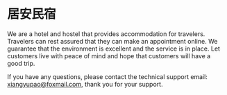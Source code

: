 # 居安民宿

We are a hotel and hostel that provides accommodation for travelers. Travelers can rest assured that they can make an appointment online. We guarantee that the environment is excellent and the service is in place. Let customers live with peace of mind and hope that customers will have a good trip.

If you have any questions, please contact the technical support email: xiangyupao@foxmail.com, thank you for your support.
